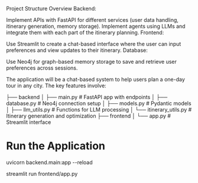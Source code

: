 Project Structure Overview
Backend:

Implement APIs with FastAPI for different services (user data handling, itinerary generation, memory storage).
Implement agents using LLMs and integrate them with each part of the itinerary planning.
Frontend:

Use Streamlit to create a chat-based interface where the user can input preferences and view updates to their itinerary.
Database:

Use Neo4j for graph-based memory storage to save and retrieve user preferences across sessions.

The application will be a chat-based system to help users plan a one-day tour in any city. The key features involve:




├── backend
│   ├── main.py               # FastAPI app with endpoints
│   ├── database.py           # Neo4j connection setup
│   ├── models.py             # Pydantic models
│   ├── llm_utils.py          # Functions for LLM processing
│   └── itinerary_utils.py    # Itinerary generation and optimization
├── frontend
│   └── app.py                # Streamlit interface


# Run the Application

uvicorn backend.main:app --reload




streamlit run frontend/app.py


